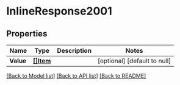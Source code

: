 # InlineResponse2001

## Properties
Name | Type | Description | Notes
------------ | ------------- | ------------- | -------------
**Value** | [**[]Item**](item.md) |  | [optional] [default to null]

[[Back to Model list]](../README.md#documentation-for-models) [[Back to API list]](../README.md#documentation-for-api-endpoints) [[Back to README]](../README.md)

